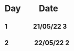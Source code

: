 # Day               &nbsp;    &nbsp; &nbsp; &nbsp; Date
   ## 1         &nbsp; &nbsp; &nbsp;            &nbsp;    &nbsp; &nbsp; &nbsp; &nbsp; 21/05/22     3
   ## 2         &nbsp; &nbsp; &nbsp;            &nbsp;    &nbsp; &nbsp; &nbsp; &nbsp; 22/05/22    2

